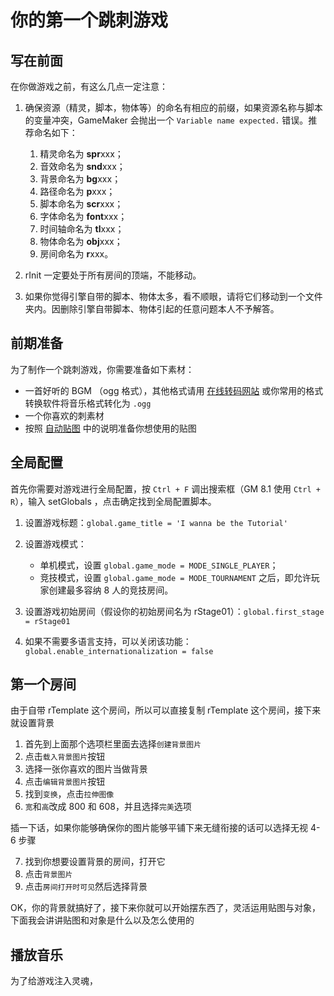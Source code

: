 # 你的第一个跳刺游戏

## 写在前面

在你做游戏之前，有这么几点一定注意：

1.  确保资源（精灵，脚本，物体等）的命名有相应的前缀，如果资源名称与脚本的变量冲突，GameMaker 会抛出一个 `Variable name expected.` 错误。推荐命名如下：

    1.  精灵命名为 **spr**xxx；
    2.  音效命名为 **snd**xxx；
    3.  背景命名为 **bg**xxx；
    4.  路径命名为 **p**xxx；
    5.  脚本命名为 **scr**xxx；
    6.  字体命名为 **font**xxx；
    7.  时间轴命名为 **tl**xxx；
    8.  物体命名为 **obj**xxx；
    9.  房间命名为 **r**xxx。

2.  rInit 一定要处于所有房间的顶端，不能移动。
3.  如果你觉得引擎自带的脚本、物体太多，看不顺眼，请将它们移动到一个文件夹内。因删除引擎自带脚本、物体引起的任意问题本人不予解答。

## 前期准备

为了制作一个跳刺游戏，你需要准备如下素材：

- 一首好听的 BGM （ogg 格式），其他格式请用 [在线转码网站](https://convertio.co/zh/audio-converter/) 或你常用的格式转换软件将音乐格式转化为 `.ogg`
- 一个你喜欢的刺素材
- 按照 [自动贴图](autotile.md) 中的说明准备你想使用的贴图

## 全局配置

首先你需要对游戏进行全局配置，按 `Ctrl + F` 调出搜索框（GM 8.1 使用 `Ctrl + R`），输入 setGlobals ，点击确定找到全局配置脚本。

1.  设置游戏标题：`global.game_title = 'I wanna be the Tutorial'`
2.  设置游戏模式：

    - 单机模式，设置 `global.game_mode = MODE_SINGLE_PLAYER`；
    - 竞技模式，设置 `global.game_mode = MODE_TOURNAMENT` 之后，即允许玩家创建最多容纳 8 人的竞技房间。

3.  设置游戏初始房间（假设你的初始房间名为 rStage01）：`global.first_stage = rStage01`
4.  如果不需要多语言支持，可以关闭该功能：`global.enable_internationalization = false`

## 第一个房间

由于自带 rTemplate 这个房间，所以可以直接复制 rTemplate 这个房间，接下来就设置背景

1.  首先到上面那个选项栏里面去选择`创建背景图片`
2.  点击`载入背景图片`按钮
3.  选择一张你喜欢的图片当做背景
4.  点击`编辑背景图片`按钮
5.  找到`变换`，点击`拉伸图像`
6.  `宽`和`高`改成 800 和 608，并且选择`完美`选项

插一下话，如果你能够确保你的图片能够平铺下来无缝衔接的话可以选择无视 4-6 步骤

7.  找到你想要设置背景的房间，打开它
8.  点击`背景图片`
9.  点击`房间打开时可见`然后选择背景

OK，你的背景就搞好了，接下来你就可以开始摆东西了，灵活运用贴图与对象，下面我会讲讲贴图和对象是什么以及怎么使用的

## 播放音乐

为了给游戏注入灵魂，
